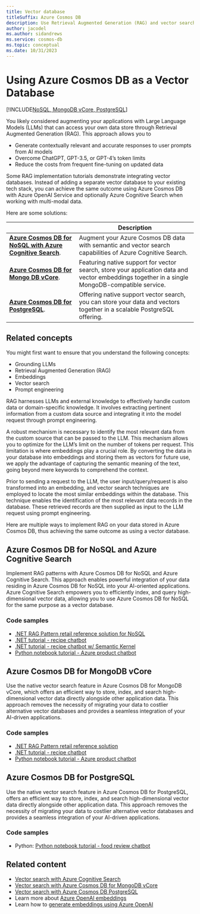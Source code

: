 ```yaml
---
title: Vector database
titleSuffix: Azure Cosmos DB
description: Use Retrieval Augmented Generation (RAG) and vector search to ground your Azure OpenAI models with data stored in Azure Cosmos DB as a vector database. 
author: jacodel
ms.author: sidandrews
ms.service: cosmos-db
ms.topic: conceptual
ms.date: 10/31/2023
---
```


# Using Azure Cosmos DB as a Vector Database

[!INCLUDE[NoSQL, MongoDB vCore, PostgreSQL](includes/appliesto-nosql-mongodbvcore-postgresql.md)]

You likely considered augmenting your applications with Large Language Models (LLMs) that can access your own data store through Retrieval Augmented Generation (RAG). This approach allows you to

- Generate contextually relevant and accurate responses to user prompts from AI models
- Overcome ChatGPT, GPT-3.5, or GPT-4’s token limits
- Reduce the costs from frequent fine-tuning on updated data

Some RAG implementation tutorials demonstrate integrating vector databases. Instead of adding a separate vector database to your existing tech stack, you can achieve the same outcome using Azure Cosmos DB with Azure OpenAI Service and optionally Azure Cognitive Search when working with multi-modal data.

Here are some solutions:

| | Description |
| --- | --- |
| **[Azure Cosmos DB for NoSQL with Azure Cognitive Search](#azure-cosmos-db-for-nosql-and-azure-cognitive-search)**. | Augment your Azure Cosmos DB data with semantic and vector search capabilities of Azure Cognitive Search. |
| **[Azure Cosmos DB for Mongo DB vCore](#azure-cosmos-db-for-mongodb-vcore)**. | Featuring native support for vector search, store your application data and vector embeddings together in a single MongoDB-compatible service. |
| **[Azure Cosmos DB for PostgreSQL](#azure-cosmos-db-for-postgresql)**. | Offering native support vector search, you can store your data and vectors together in a scalable PostgreSQL offering. |

## Related concepts

You might first want to ensure that you understand the following concepts:

- Grounding LLMs
- Retrieval Augmented Generation (RAG)
- Embeddings
- Vector search
- Prompt engineering

RAG harnesses LLMs and external knowledge to effectively handle custom data or domain-specific knowledge. It involves extracting pertinent information from a custom data source and integrating it into the model request through prompt engineering.

A robust mechanism is necessary to identify the most relevant data from the custom source that can be passed to the LLM. This mechanism allows you to optimize for the LLM’s limit on the number of tokens per request. This limitation is where embeddings play a crucial role. By converting the data in your database into embeddings and storing them as vectors for future use, we apply the advantage of capturing the semantic meaning of the text, going beyond mere keywords to comprehend the context.

Prior to sending a request to the LLM, the user input/query/request is also transformed into an embedding, and vector search techniques are employed to locate the most similar embeddings within the database. This technique enables the identification of the most relevant data records in the database. These retrieved records are then supplied as input to the LLM request using prompt engineering.

Here are multiple ways to implement RAG on your data stored in Azure Cosmos DB, thus achieving the same outcome as using a vector database.

## Azure Cosmos DB for NoSQL and Azure Cognitive Search

Implement RAG patterns with Azure Cosmos DB for NoSQL and Azure Cognitive Search. This approach enables powerful integration of your data residing in Azure Cosmos DB for NoSQL into your AI-oriented applications. Azure Cognitive Search empowers you to efficiently index, and query high-dimensional vector data, allowing you to use Azure Cosmos DB for NoSQL for the same purpose as a vector database.

### Code samples

- [.NET RAG Pattern retail reference solution for NoSQL](https://github.com/Azure/Vector-Search-AI-Assistant-MongoDBvCore)
- [.NET tutorial - recipe chatbot](https://github.com/microsoft/AzureDataRetrievalAugmentedGenerationSamples/tree/main/C%23/CosmosDB-NoSQL_CognitiveSearch)
- [.NET tutorial - recipe chatbot w/ Semantic Kernel](https://github.com/microsoft/AzureDataRetrievalAugmentedGenerationSamples/tree/main/C%23/CosmosDB-NoSQL_CognitiveSearch_SemanticKernel)
- [Python notebook tutorial - Azure product chatbot](https://github.com/microsoft/AzureDataRetrievalAugmentedGenerationSamples/tree/main/Python/CosmosDB-NoSQL_CognitiveSearch)

## Azure Cosmos DB for MongoDB vCore

Use the native vector search feature in Azure Cosmos DB for MongoDB vCore, which offers an efficient way to store, index, and search high-dimensional vector data directly alongside other application data. This approach removes the necessity of migrating your data to costlier alternative vector databases and provides a seamless integration of your AI-driven applications.

### Code samples

- [.NET RAG Pattern retail reference solution](https://github.com/Azure/Vector-Search-AI-Assistant-MongoDBvCore)
- [.NET tutorial - recipe chatbot](https://github.com/microsoft/AzureDataRetrievalAugmentedGenerationSamples/tree/main/C%23/CosmosDB-MongoDBvCore)
- [Python notebook tutorial - Azure product chatbot](https://github.com/microsoft/AzureDataRetrievalAugmentedGenerationSamples/tree/main/Python/CosmosDB-MongoDB-vCore)

## Azure Cosmos DB for PostgreSQL

Use the native vector search feature in Azure Cosmos DB for PostgreSQL, offers an efficient way to store, index, and search high-dimensional vector data directly alongside other application data. This approach removes the necessity of migrating your data to costlier alternative vector databases and provides a seamless integration of your AI-driven applications.

### Code samples

- Python: [Python notebook tutorial - food review chatbot](https://github.com/microsoft/AzureDataRetrievalAugmentedGenerationSamples/tree/main/Python/CosmosDB-PostgreSQL_CognitiveSearch)

## Related content

- [Vector search with Azure Cognitive Search](../search/vector-search-overview.md)
- [Vector search with Azure Cosmos DB for MongoDB vCore](mongodb/vcore/vector-search.md)
- [Vector search with Azure Cosmos DB PostgreSQL](postgresql/howto-use-pgvector.md)
- Learn more about [Azure OpenAI embeddings](../ai-services/openai/concepts/understand-embeddings.md)
- Learn how to [generate embeddings using Azure OpenAI](../ai-services/openai/tutorials/embeddings.md)
